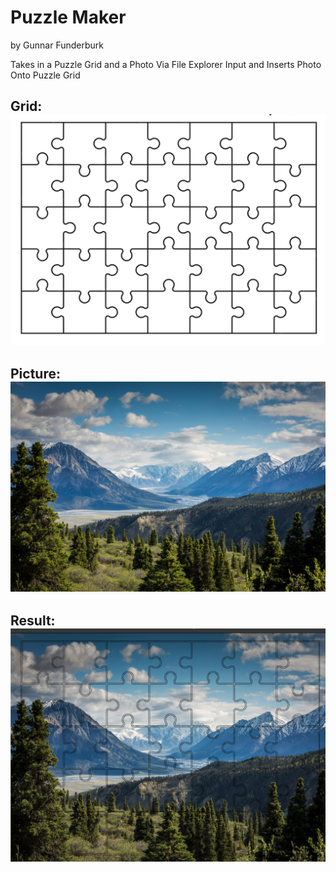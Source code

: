 # Puzzle Maker
by Gunnar Funderburk


Takes in a Puzzle Grid and a Photo Via File Explorer Input and Inserts Photo Onto Puzzle Grid
## **Grid**: ![Puzzle](grid.png)  

## **Picture**: ![Landscape](nature.jpg)   
## **Result**: ![Landscape](result.png)        



          
